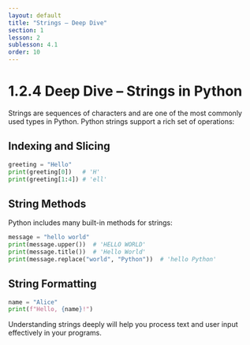 ```yaml
---
layout: default
title: "Strings – Deep Dive"
section: 1
lesson: 2
sublesson: 4.1
order: 10
---
```




# 1.2.4 Deep Dive – Strings in Python

Strings are sequences of characters and are one of the most commonly used types in Python. Python strings support a rich set of operations:

## Indexing and Slicing

```python
greeting = "Hello"
print(greeting[0])   # 'H'
print(greeting[1:4]) # 'ell'
```

## String Methods

Python includes many built-in methods for strings:

```python
message = "hello world"
print(message.upper())  # 'HELLO WORLD'
print(message.title())  # 'Hello World'
print(message.replace("world", "Python"))  # 'hello Python'
```

## String Formatting

```python
name = "Alice"
print(f"Hello, {name}!")
```

Understanding strings deeply will help you process text and user input effectively in your programs.
